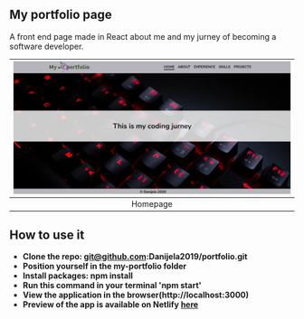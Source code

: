## My portfolio page

A front end page made in React about me and my jurney of becoming a software developer. 

| ![Homepage](readme.png)|
|:---:|
| Homepage|

## How to use it 
- **Clone the repo: git@github.com:Danijela2019/portfolio.git**
- **Position yourself in the my-portfolio folder**
- **Install packages: npm install**
- **Run this command in your terminal 'npm start'**
- **View the application in the browser(http://localhost:3000)**
- **Preview of the app is available on Netlify [here](https://myporfolio2020.netlify.app/)**

